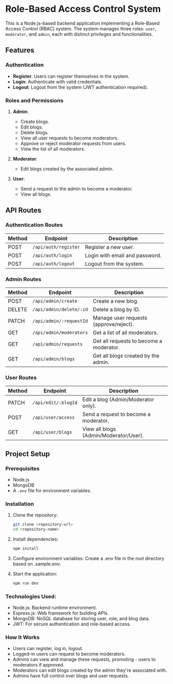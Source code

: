 # Role-Based Access Control System

This is a Node.js-based backend application implementing a Role-Based Access Control (RBAC) system. The system manages three roles: `user`, `moderator`, and `admin`, each with distinct privileges and functionalities.

## Features

### Authentication
- **Register**: Users can register themselves in the system.
- **Login**: Authenticate with valid credentials.
- **Logout**: Logout from the system (JWT authentication required).

### Roles and Permissions
1. **Admin**:
   - Create blogs.
   - Edit blogs.
   - Delete blogs.
   - View all user requests to become moderators.
   - Approve or reject moderator requests from users.
   - View the list of all moderators.

2. **Moderator**:
   - Edit blogs created by the associated admin.

3. **User**:
   - Send a request to the admin to become a moderator.
   - View all blogs.

## API Routes

### Authentication Routes
| Method | Endpoint        | Description                        |
|--------|-----------------|------------------------------------|
| POST   | `/api/auth/register` | Register a new user.              |
| POST   | `/api/auth/login`    | Login with email and password.    |
| POST   | `/api/auth/logout`   | Logout from the system.           |

### Admin Routes
| Method | Endpoint                | Description                                    |
|--------|-------------------------|------------------------------------------------|
| POST   | `/api/admin/create`     | Create a new blog.                             |
| DELETE | `/api/admin/delete/:id` | Delete a blog by ID.                           |
| PATCH  | `/api/admin/:requestId` | Manage user requests (approve/reject).         |
| GET    | `/api/admin/moderators` | Get a list of all moderators.                  |
| GET    | `/api/admin/requests`   | Get all requests to become a moderator.        |
| GET    | `/api/admin/blogs`      | Get all blogs created by the admin.            |

### User Routes
| Method | Endpoint                  | Description                                    |
|--------|---------------------------|------------------------------------------------|
| PATCH  | `/api/edit/:blogId`       | Edit a blog (Admin/Moderator only).            |
| POST   | `/api/user/access`        | Send a request to become a moderator.          |
| GET    | `/api/user/blogs`         | View all blogs (Admin/Moderator/User).         |

## Project Setup

### Prerequisites
- Node.js
- MongoDB
- A `.env` file for environment variables.

### Installation

1. Clone the repository:
   ```bash
   git clone <repository-url>
   cd <repository-name>

2. Install dependencies:
    ```bash
    npm install 

3. Configure environment variables:
Create a .env file in the root directory based on .sample.env.


4. Start the application:
    ```bash
    npm run dev

### Technologies Used: 

- Node.js: Backend runtime environment.
- Express.js: Web framework for building APIs.
- MongoDB: NoSQL database for storing user, role, and blog data.
- JWT: For secure authentication and role-based access.
### How It Works
- Users can register, log in, logout.
- Logged-in users can request to become moderators.
- Admins can view and manage these requests, promoting - users to moderators if approved.
- Moderators can edit blogs created by the admin they're associated with.
- Admins have full control over blogs and user requests.
